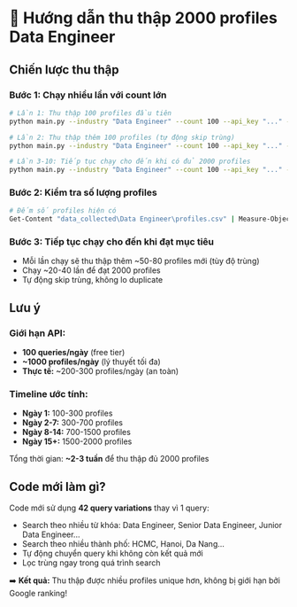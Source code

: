 # 🎯 Hướng dẫn thu thập 2000 profiles Data Engineer

## Chiến lược thu thập

### Bước 1: Chạy nhiều lần với count lớn
```bash
# Lần 1: Thu thập 100 profiles đầu tiên
python main.py --industry "Data Engineer" --count 100 --api_key "..." --cx "..."

# Lần 2: Thu thập thêm 100 profiles (tự động skip trùng)
python main.py --industry "Data Engineer" --count 100 --api_key "..." --cx "..."

# Lần 3-10: Tiếp tục chạy cho đến khi có đủ 2000 profiles
python main.py --industry "Data Engineer" --count 100 --api_key "..." --cx "..."
```

### Bước 2: Kiểm tra số lượng profiles
```bash
# Đếm số profiles hiện có
Get-Content "data_collected\Data Engineer\profiles.csv" | Measure-Object -Line
```

### Bước 3: Tiếp tục chạy cho đến khi đạt mục tiêu
- Mỗi lần chạy sẽ thu thập thêm ~50-80 profiles mới (tùy độ trùng)
- Chạy ~20-40 lần để đạt 2000 profiles
- Tự động skip trùng, không lo duplicate

## Lưu ý

### Giới hạn API:
- **100 queries/ngày** (free tier)
- **~1000 profiles/ngày** (lý thuyết tối đa)
- **Thực tế:** ~200-300 profiles/ngày (an toàn)

### Timeline ước tính:
- **Ngày 1:** 100-300 profiles
- **Ngày 2-7:** 300-700 profiles
- **Ngày 8-14:** 700-1500 profiles
- **Ngày 15+:** 1500-2000 profiles

Tổng thời gian: **~2-3 tuần** để thu thập đủ 2000 profiles

## Code mới làm gì?

Code mới sử dụng **42 query variations** thay vì 1 query:
- Search theo nhiều từ khóa: Data Engineer, Senior Data Engineer, Junior Data Engineer...
- Search theo nhiều thành phố: HCMC, Hanoi, Da Nang...
- Tự động chuyển query khi không còn kết quả mới
- Lọc trùng ngay trong quá trình search

➡️ **Kết quả:** Thu thập được nhiều profiles unique hơn, không bị giới hạn bởi Google ranking!
